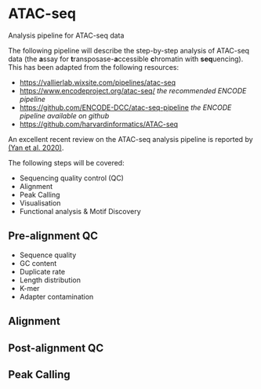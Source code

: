 # ATAC-seq
Analysis pipeline for ATAC-seq data

The following pipeline will describe the step-by-step analysis of ATAC-seq data (the **a**ssay for **t**ransposase-**a**ccessible **c**hromatin with **seq**uencing). This has been adapted from the following resources:

- https://vallierlab.wixsite.com/pipelines/atac-seq
- https://www.encodeproject.org/atac-seq/ *the recommended ENCODE pipeline*
- https://github.com/ENCODE-DCC/atac-seq-pipeline *the ENCODE pipeline available on github*
- https://github.com/harvardinformatics/ATAC-seq

An excellent recent review on the ATAC-seq analysis pipeline is reported by [(Yan et al. 2020)](https://genomebiology.biomedcentral.com/track/pdf/10.1186/s13059-020-1929-3).

The following steps will be covered:

- Sequencing quality control (QC) 
- Alignment 
- Peak Calling
- Visualisation
- Functional analysis & Motif Discovery


## Pre-alignment QC

- Sequence quality
- GC content
- Duplicate rate
- Length distribution 
- K-mer
- Adapter contamination

## Alignment

## Post-alignment QC

## Peak Calling 